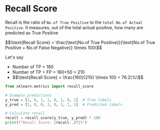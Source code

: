 # Recall Score

Recall is the ratio of `No.of True Positive` to the `total No.of Actual Positive`.
It measures, out of the total actual positive, how many are predicted as True Positive

$$\\text{Recall Score} = \frac{\text{No.of True Positive}}{\text{No.of True Positive + No.of False Negative}} \times 100\$$

Let's say

- Number of TP = 160
- Number of TP + FP = 160+50 = 210
- $$\\text{Recall Score} = \frac{160}{210} \times 100 = 76.2\%\$$

```python
from sklearn.metrics import recall_score

# Example predictions
y_true = [1, 0, 1, 1, 0, 1, 0, 1]  # True labels
y_pred = [1, 0, 0, 1, 0, 1, 1, 1]  # Predicted labels

# Calculate recall
recall = recall_score(y_true, y_pred) * 100
print(f"Recall Score: {recall:.2f}%")

```
